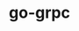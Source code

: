 ---
title: go-grpc
registryType: instrumentation
tags:
  - opentracing
  
  - Go
  
repo: https://github.com/opentracing-contrib/go-grpc
license: 
description: Package otgrpc provides OpenTracing support for any gRPC client or server.
authors: OpenTracing Contributors
otVersion: latest
---
